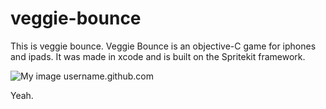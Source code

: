 # veggie-bounce

This is veggie bounce. Veggie Bounce is an objective-C game for iphones and ipads. It was made in xcode and is built on the Spritekit framework. 

![My image](https://github.com/JimTheMan/veggie-bounce/blob/master/Veg%20Bounce/raw-artwork/screenshots/vb-screenshot-gameover.png)
username.github.com

Yeah.

